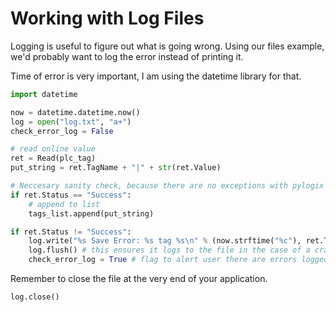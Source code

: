 # Working with Log Files

Logging is useful to figure out what is going wrong. Using our files example, we'd probably want to log the error instead of printing it.

Time of error is very important, I am using the datetime library for that.

```python
import datetime

now = datetime.datetime.now()
log = open("log.txt", "a+")
check_error_log = False

# read online value
ret = Read(plc_tag)
put_string = ret.TagName + "|" + str(ret.Value)

# Neccesary sanity check, because there are no exceptions with pylogix
if ret.Status == "Success":
    # append to list
    tags_list.append(put_string)

if ret.Status != "Success":
    log.write("%s Save Error: %s tag %s\n" % (now.strftime("%c"), ret.TagName, ret.Status))
    log.flush() # this ensures it logs to the file in the case of a crash
    check_error_log = True # flag to alert user there are errors logged
```

Remember to close the file at the very end of your application.

```
log.close()
```
